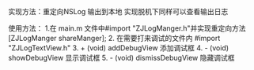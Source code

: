 实现方法：重定向NSLog 输出到本地 实现脱机下同样可以查看输出日志

使用方法：
1.在 main.m 文件中#import "ZJLogManger.h"并实现重定向方法 [ZJLogManger shareManger];
2. 在需要打来调试的文件内 #import "ZJLogTextView.h"
3.  + (void) addDebugView 添加调试框
4.  - (void) showDebugView 显示调试框
5.  - (void) dismissDebugView 隐藏调试框
